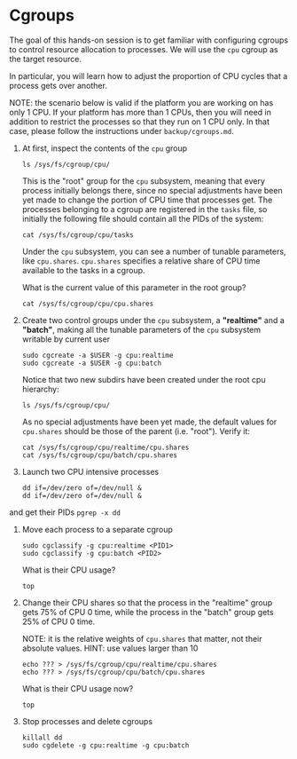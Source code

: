 # Cgroups

The goal of this hands-on session is to get familiar with configuring cgroups to control 
resource allocation to processes. We will use the `cpu` cgroup as the target resource. 

In particular, you will learn how to adjust the proportion of CPU cycles that a process gets over another.

NOTE: the scenario below is valid if the platform you are working on has only 1 CPU. If your platform 
has more than 1 CPUs, then you will need in addition to restrict the processes so that they run on 1 
CPU only. In that case, please follow the instructions under `backup/cgroups.md`.


1. At first, inspect the contents of the `cpu` group 
    ```
    ls /sys/fs/cgroup/cpu/
    ```
    
    This is the "root" group for the `cpu` subsystem, meaning that
    every process initially belongs there, since no special adjustments have been yet made 
    to change the portion of CPU time that processes get. 
    The processes belonging to a cgroup are registered in the `tasks` file, so initially the 
    following file should contain all the PIDs of the system: 
    ```
    cat /sys/fs/cgroup/cpu/tasks
    ```
    
    Under the `cpu` subsystem, you can see a number of tunable parameters, like `cpu.shares`.
    `cpu.shares` specifies a relative share of CPU time available to the tasks in a cgroup. 
    
    What is the current value of this parameter in the root group? 
    ```
    cat /sys/fs/cgroup/cpu/cpu.shares
    ```

1. Create two control groups under the `cpu` subsystem, a __"realtime"__ and a __"batch"__, 
    making all the tunable parameters of the `cpu` subsystem writable by current user
    ```
    sudo cgcreate -a $USER -g cpu:realtime
    sudo cgcreate -a $USER -g cpu:batch
    ```
   
   Notice that two new subdirs have been created under the root cpu hierarchy:
    ```
    ls /sys/fs/cgroup/cpu/
    ```

   As no special adjustments have been yet made, the default values for `cpu.shares` should 
   be those of the parent (i.e. "root"). Verify it:
    ```
    cat /sys/fs/cgroup/cpu/realtime/cpu.shares
    cat /sys/fs/cgroup/cpu/batch/cpu.shares
    ```

1. Launch two CPU intensive processes

    ```
    dd if=/dev/zero of=/dev/null &
    dd if=/dev/zero of=/dev/null &
    ```

  and get their PIDs
    ```
    pgrep -x dd
    ```

1. Move each process to a separate cgroup 
    ```
    sudo cgclassify -g cpu:realtime <PID1>
    sudo cgclassify -g cpu:batch <PID2>
    ```

    What is their CPU usage? 
    ```
    top
    ```

1. Change their CPU shares so that the process in the "realtime" group gets 75% of CPU 0 
   time, while the process in the "batch" group gets 25% of CPU 0 time. 
   
   NOTE: it is the relative weights of `cpu.shares` that matter, not their absolute values. 
   HINT: use values larger than 10
    ```
    echo ??? > /sys/fs/cgroup/cpu/realtime/cpu.shares 
    echo ??? > /sys/fs/cgroup/cpu/batch/cpu.shares 
    ```
    
    What is their CPU usage now?
    ```
    top
    ```
         
1. Stop processes and delete cgroups 

    ```
    killall dd 
    sudo cgdelete -g cpu:realtime -g cpu:batch
    ```
